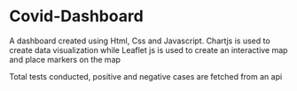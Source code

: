 # Covid-Dashboard

A dashboard created using Html, Css and Javascript. Chartjs is used to create data visualization while Leaflet js is used to create an interactive map and place markers on the map

Total tests conducted, positive and negative cases are fetched from an api
